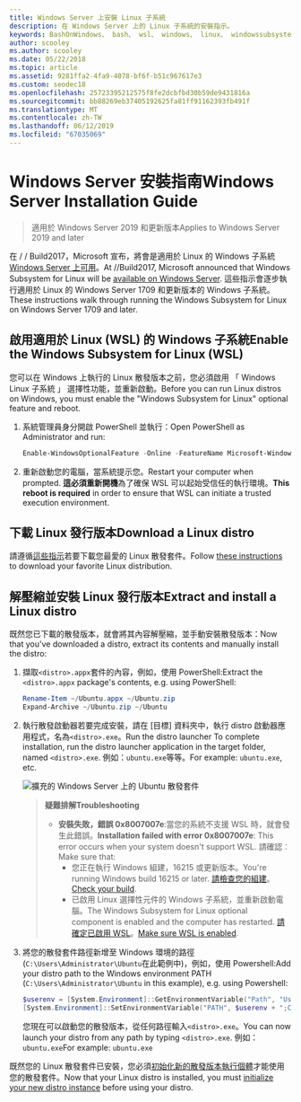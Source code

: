 ```yaml
---
title: Windows Server 上安裝 Linux 子系統
description: 在 Windows Server 上的 Linux 子系統的安裝指示。
keywords: BashOnWindows、 bash、 wsl、 windows、 linux、 windowssubsystem、 ubuntu、 windows server 的 windows 子系統
author: scooley
ms.author: scooley
ms.date: 05/22/2018
ms.topic: article
ms.assetid: 9281ffa2-4fa9-4078-bf6f-b51c967617e3
ms.custom: seodec18
ms.openlocfilehash: 25723395212575f8fe2dcbfbd30b59de9431816a
ms.sourcegitcommit: bb88269eb37405192625fa81ff91162393fb491f
ms.translationtype: MT
ms.contentlocale: zh-TW
ms.lasthandoff: 06/12/2019
ms.locfileid: "67035069"
---
```

# <a name="windows-server-installation-guide"></a><span data-ttu-id="40085-104">Windows Server 安裝指南</span><span class="sxs-lookup"><span data-stu-id="40085-104">Windows Server Installation Guide</span></span>

> <span data-ttu-id="40085-105">適用於 Windows Server 2019 和更新版本</span><span class="sxs-lookup"><span data-stu-id="40085-105">Applies to Windows Server 2019 and later</span></span>

<span data-ttu-id="40085-106">在 / / Build2017，Microsoft 宣布，將會是適用於 Linux 的 Windows 子系統[Windows Server 上可用](https://blogs.technet.microsoft.com/hybridcloud/2017/05/10/windows-server-for-developers-news-from-microsoft-build-2017/)。</span><span class="sxs-lookup"><span data-stu-id="40085-106">At //Build2017, Microsoft announced that Windows Subsystem for Linux will be [available on Windows Server](https://blogs.technet.microsoft.com/hybridcloud/2017/05/10/windows-server-for-developers-news-from-microsoft-build-2017/).</span></span>  <span data-ttu-id="40085-107">這些指示會逐步執行適用於 Linux 的 Windows Server 1709 和更新版本的 Windows 子系統。</span><span class="sxs-lookup"><span data-stu-id="40085-107">These instructions walk through running the Windows Subsystem for Linux on Windows Server 1709 and later.</span></span>

## <a name="enable-the-windows-subsystem-for-linux-wsl"></a><span data-ttu-id="40085-108">啟用適用於 Linux (WSL) 的 Windows 子系統</span><span class="sxs-lookup"><span data-stu-id="40085-108">Enable the Windows Subsystem for Linux (WSL)</span></span>

<span data-ttu-id="40085-109">您可以在 Windows 上執行的 Linux 散發版本之前，您必須啟用 「 Windows Linux 子系統 」 選擇性功能，並重新啟動。</span><span class="sxs-lookup"><span data-stu-id="40085-109">Before you can run Linux distros on Windows, you must enable the "Windows Subsystem for Linux" optional feature and reboot.</span></span>

1. <span data-ttu-id="40085-110">系統管理員身分開啟 PowerShell 並執行：</span><span class="sxs-lookup"><span data-stu-id="40085-110">Open PowerShell as Administrator and run:</span></span>
    ```powershell
    Enable-WindowsOptionalFeature -Online -FeatureName Microsoft-Windows-Subsystem-Linux
    ```

2. <span data-ttu-id="40085-111">重新啟動您的電腦，當系統提示您。</span><span class="sxs-lookup"><span data-stu-id="40085-111">Restart your computer when prompted.</span></span> <span data-ttu-id="40085-112">**這必須重新開機**為了確保 WSL 可以起始受信任的執行環境。</span><span class="sxs-lookup"><span data-stu-id="40085-112">**This reboot is required** in order to ensure that WSL can initiate a trusted execution environment.</span></span>

## <a name="download-a-linux-distro"></a><span data-ttu-id="40085-113">下載 Linux 發行版本</span><span class="sxs-lookup"><span data-stu-id="40085-113">Download a Linux distro</span></span>

<span data-ttu-id="40085-114">請遵循[這些指示](install-manual.md)若要下載您最愛的 Linux 散發套件。</span><span class="sxs-lookup"><span data-stu-id="40085-114">Follow [these instructions](install-manual.md) to download your favorite Linux distribution.</span></span>

## <a name="extract-and-install-a-linux-distro"></a><span data-ttu-id="40085-115">解壓縮並安裝 Linux 發行版本</span><span class="sxs-lookup"><span data-stu-id="40085-115">Extract and install a Linux distro</span></span>
<span data-ttu-id="40085-116">既然您已下載的散發版本，就會將其內容解壓縮，並手動安裝散發版本：</span><span class="sxs-lookup"><span data-stu-id="40085-116">Now that you've downloaded a distro, extract its contents and manually install the distro:</span></span>

1. <span data-ttu-id="40085-117">擷取`<distro>.appx`套件的內容，例如，使用 PowerShell:</span><span class="sxs-lookup"><span data-stu-id="40085-117">Extract the `<distro>.appx` package's contents, e.g. using PowerShell:</span></span>

    ```powershell
    Rename-Item ~/Ubuntu.appx ~/Ubuntu.zip
    Expand-Archive ~/Ubuntu.zip ~/Ubuntu
    ```

2. <span data-ttu-id="40085-118">執行散發啟動器若要完成安裝，請在 [目標] 資料夾中，執行 distro 啟動器應用程式，名為`<distro>.exe`。</span><span class="sxs-lookup"><span data-stu-id="40085-118">Run the distro launcher To complete installation, run the distro launcher application in the target folder, named `<distro>.exe`.</span></span> <span data-ttu-id="40085-119">例如：`ubuntu.exe`等等。</span><span class="sxs-lookup"><span data-stu-id="40085-119">For example: `ubuntu.exe`, etc.</span></span>

    ![擴充的 Windows Server 上的 Ubuntu 散發套件](media/server-appx-expand.png)

    > <span data-ttu-id="40085-121">**疑難排解**</span><span class="sxs-lookup"><span data-stu-id="40085-121">**Troubleshooting**</span></span>
    > * <span data-ttu-id="40085-122">**安裝失敗，錯誤 0x8007007e**:當您的系統不支援 WSL 時，就會發生此錯誤。</span><span class="sxs-lookup"><span data-stu-id="40085-122">**Installation failed with error 0x8007007e**: This error occurs when your system doesn't support WSL.</span></span> <span data-ttu-id="40085-123">請確認︰</span><span class="sxs-lookup"><span data-stu-id="40085-123">Make sure that:</span></span>
    >   * <span data-ttu-id="40085-124">您正在執行 Windows 組建，16215 或更新版本。</span><span class="sxs-lookup"><span data-stu-id="40085-124">You're running Windows build 16215 or later.</span></span> <span data-ttu-id="40085-125">[請檢查您的組建](troubleshooting.md#check-your-build-number)。</span><span class="sxs-lookup"><span data-stu-id="40085-125">[Check your build](troubleshooting.md#check-your-build-number).</span></span>
    >   * <span data-ttu-id="40085-126">已啟用 Linux 選擇性元件的 Windows 子系統，並重新啟動電腦。</span><span class="sxs-lookup"><span data-stu-id="40085-126">The Windows Subsystem for Linux optional component is enabled and the computer has restarted.</span></span>  <span data-ttu-id="40085-127">[請確定已啟用 WSL](troubleshooting.md#confirm-wsl-is-enabled)。</span><span class="sxs-lookup"><span data-stu-id="40085-127">[Make sure WSL is enabled](troubleshooting.md#confirm-wsl-is-enabled).</span></span>
    
3. <span data-ttu-id="40085-128">將您的散發套件路徑新增至 Windows 環境的路徑 (`C:\Users\Administrator\Ubuntu`在此範例中)，例如，使用 Powershell:</span><span class="sxs-lookup"><span data-stu-id="40085-128">Add your distro path to the Windows environment PATH (`C:\Users\Administrator\Ubuntu` in this example), e.g. using Powershell:</span></span>
        
    ```powershell
    $userenv = [System.Environment]::GetEnvironmentVariable("Path", "User")
    [System.Environment]::SetEnvironmentVariable("PATH", $userenv + ";C:\Users\Administrator\Ubuntu", "User")
    ```
    <span data-ttu-id="40085-129">您現在可以啟動您的散發版本，從任何路徑輸入`<distro>.exe`。</span><span class="sxs-lookup"><span data-stu-id="40085-129">You can now launch your distro from any path by typing `<distro>.exe`.</span></span> <span data-ttu-id="40085-130">例如：`ubuntu.exe`</span><span class="sxs-lookup"><span data-stu-id="40085-130">For example: `ubuntu.exe`</span></span>

<span data-ttu-id="40085-131">既然您的 Linux 散發套件已安裝，您必須[初始化新的散發版本執行個體](initialize-distro.md)才能使用您的散發套件。</span><span class="sxs-lookup"><span data-stu-id="40085-131">Now that your Linux distro is installed, you must [initialize your new distro instance](initialize-distro.md) before using your distro.</span></span>
